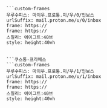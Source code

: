 
```쿠스통-프라메스
```custom-frames
우루수피스: 마이우.프로통.미/우/0/인보스
urlSuffix: mail.proton.me/u/0/inbox
frame: https://
frame: https://
스칠리: 에이그트:40브
style: height:40vh
```
```

```쿠스통-프라메스
```custom-frames
우루수피스: 마이우.프로통.미/우/1/인보스
urlSuffix: mail.proton.me/u/1/inbox
frame: https://
frame: https://
스칠리: 에이그트:40브
style: height:40vh
```
```
